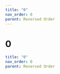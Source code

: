 ```yaml
---
title: "0"
nav_order: 0
parent: Reversed Order
---
```


# 0

```yaml
title: "0"
nav_order: 0
parent: Reversed Order
```
